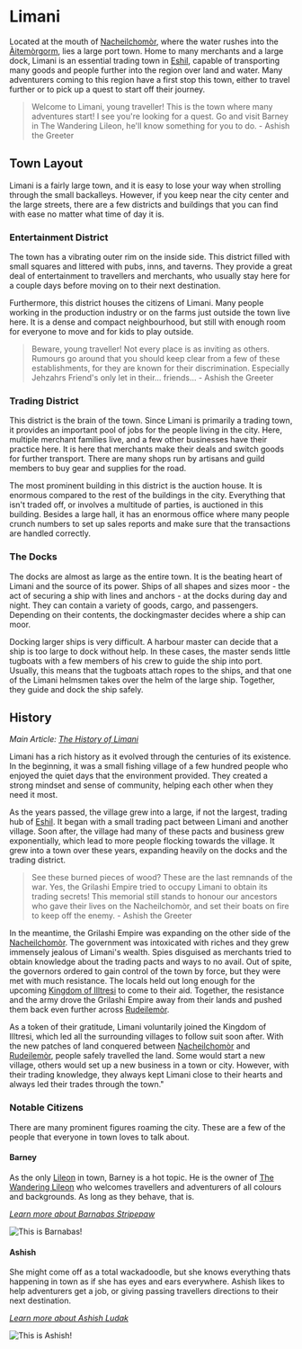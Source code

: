 # Limani
Located at the mouth of [Nacheilchomòr](), where the water rushes into the [Àitemòrgorm](), lies a large port town. Home to many merchants and a large dock, Limani is an essential trading town in [Eshil](../eshil.md), capable of transporting many goods and people further into the region over land and water. Many adventurers coming to this region have a first stop this town, either to travel further or to pick up a quest to start off their journey.

> Welcome to Limani, young traveller! This is the town where many adventures start! I see you're looking for a quest. Go and visit Barney in The Wandering Lileon, he'll know something for you to do. - Ashish the Greeter

## Town Layout
Limani is a fairly large town, and it is easy to lose your way when strolling through the small backalleys. However, if you keep near the city center and the large streets, there are a few districts and buildings that you can find with ease no matter what time of day it is.

### Entertainment District
The town has a vibrating outer rim on the inside side. This district filled with small squares and littered with pubs, inns, and taverns. They provide a great deal of entertainment to travellers and merchants, who usually stay here for a couple days before moving on to their next destination.

Furthermore, this district houses the citizens of Limani. Many people working in the production industry or on the farms just outside the town live here. It is a dense and compact neighbourhood, but still with enough room for everyone to move and for kids to play outside.

> Beware, young traveller! Not every place is as inviting as others. Rumours go around that you should keep clear from a few of these establishments, for they are known for their discrimination. Especially Jehzahrs Friend's only let in their... friends... - Ashish the Greeter

### Trading District
This district is the brain of the town. Since Limani is primarily a trading town, it provides an important pool of jobs for the people living in the city. Here, multiple merchant families live, and a few other businesses have their practice here. It is here that merchants make their deals and switch goods for further transport. There are many shops run by artisans and guild members to buy gear and supplies for the road.

The most prominent building in this district is the auction house. It is enormous compared to the rest of the buildings in the city. Everything that isn't traded off, or involves a multitude of parties, is auctioned in this building. Besides a large hall, it has an enormous office where many people crunch numbers to set up sales reports and make sure that the transactions are handled correctly.

### The Docks
The docks are almost as large as the entire town. It is the beating heart of Limani and the source of its power. Ships of all shapes and sizes moor - the act of securing a ship with lines and anchors - at the docks during day and night. They can contain a variety of goods, cargo, and passengers. Depending on their contents, the dockingmaster decides where a ship can moor.

Docking larger ships is very difficult. A harbour master can decide that a ship is too large to dock without help. In these cases, the master sends little tugboats with a few members of his crew to guide the ship into port. Usually, this means that the tugboats attach ropes to the ships, and that one of the Limani helmsmen takes over the helm of the large ship. Together, they guide and dock the ship safely.

## History
_Main Article: [The History of Limani]()_

Limani has a rich history as it evolved through the centuries of its existence. In the beginning, it was a small fishing village of a few hundred people who enjoyed the quiet days that the environment provided. They created a strong mindset and sense of community, helping each other when they need it most.

As the years passed, the village grew into a large, if not the largest, trading hub of [Eshil](../eshil.md). It began with a small trading pact between Limani and another village. Soon after, the village had many of these pacts and business grew exponentially, which lead to more people flocking towards the village. It grew into a town over these years, expanding heavily on the docks and the trading district.

> See these burned pieces of wood? These are the last remnands of the war. Yes, the Grilashi Empire tried to occupy Limani to obtain its trading secrets! This memorial still stands to honour our ancestors who gave their lives on the Nacheilchomòr, and set their boats on fire to keep off the enemy. - Ashish the Greeter

In the meantime, the Grilashi Empire was expanding on the other side of the [Nacheilchomòr](). The government was intoxicated with riches and they grew immensely jealous of Limani's wealth. Spies disguised as merchants tried to obtain knowledge about the trading pacts and ways to no avail. Out of spite, the governors ordered to gain control of the town by force, but they were met with much resistance. The locals held out long enough for the upcoming [Kingdom of Illtresi]() to come to their aid. Together, the resistance and the army drove the Grilashi Empire away from their lands and pushed them back even further across [Rudeilemòr]().

As a token of their gratitude, Limani voluntarily joined the Kingdom of Illtresi, which led all the surrounding villages to follow suit soon after. With the new patches of land conquered between [Nacheilchomòr]() and [Rudeilemòr](), people safely travelled the land. Some would start a new village, others would set up a new business in a town or city. However, with their trading knowledge, they always kept Limani close to their hearts and always led their trades through the town."

### Notable Citizens
There are many prominent figures roaming the city. These are a few of the people that everyone in town loves to talk about.

#### Barney
As the only [Lileon]() in town, Barney is a hot topic. He is the owner of [The Wandering Lileon]() who welcomes travellers and adventurers of all colours and backgrounds. As long as they behave, that is.

_[Learn more about Barnabas Stripepaw](../../npcs/eshil/barnabasStripepaw.md)_

![This is Barnabas!](../../npcs/eshil/barnabasStripepaw/barnabasStripepaw.jpg)

#### Ashish
She might come off as a total wackadoodle, but she knows everything thats happening in town as if she has eyes and ears everywhere. Ashish likes to help adventurers get a job, or giving passing travellers directions to their next destination.

_[Learn more about Ashish Ludak](../../npcs/eshil/ashishLudak.md)_

![This is Ashish!](../../npcs/eshil/ashishLudak/ashishLudak.jpg)
